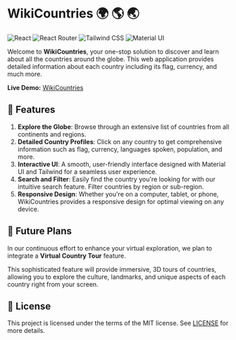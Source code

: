 # WikiCountries :earth_africa: :earth_americas: :earth_asia:

![React](https://img.shields.io/badge/React-%2320232a.svg?style=flat-square&logo=react&logoColor=%2361DAFB)
![React Router](https://img.shields.io/badge/-React_Router-CA4245?style=flat-square&logoColor=white)
![Tailwind CSS](https://img.shields.io/badge/-Tailwind_CSS-38B2AC?style=flat-square&logoColor=white)
![Material UI](https://img.shields.io/badge/-Material_UI-blue?style=flat-square&logoColor=white)

Welcome to **WikiCountries**, your one-stop solution to discover and learn about all the countries around the globe. This web application provides detailed information about each country including its flag, currency, and much more.

**Live Demo:** [WikiCountries](https://api-countriess.netlify.app/)

## :dart: Features

1. **Explore the Globe**: Browse through an extensive list of countries from all continents and regions.
2. **Detailed Country Profiles**: Click on any country to get comprehensive information such as flag, currency, languages spoken, population, and more.
3. **Interactive UI**: A smooth, user-friendly interface designed with Material UI and Tailwind for a seamless user experience.
4. **Search and Filter**: Easily find the country you're looking for with our intuitive search feature. Filter countries by region or sub-region.
5. **Responsive Design**: Whether you're on a computer, tablet, or phone, WikiCountries provides a responsive design for optimal viewing on any device.

## :rocket: Future Plans

In our continuous effort to enhance your virtual exploration, we plan to integrate a **Virtual Country Tour** feature.

This sophisticated feature will provide immersive, 3D tours of countries, allowing you to explore the culture, landmarks, and unique aspects of each country right from your screen.

## :scroll: License

This project is licensed under the terms of the MIT license. See [LICENSE](LICENSE) for more details.
